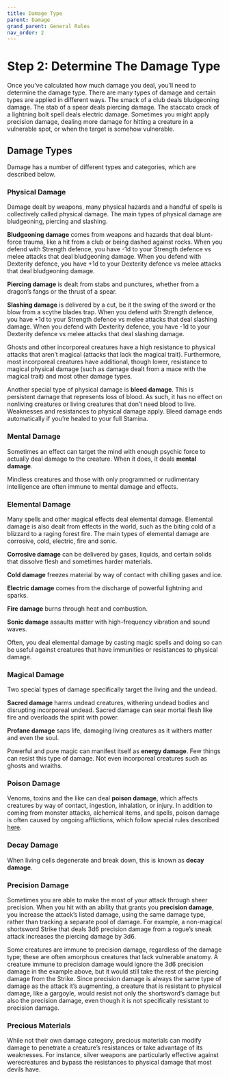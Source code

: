 ```yaml
---
title: Damage Type
parent: Damage
grand_parent: General Rules
nav_order: 2
---
```


# Step 2: Determine The Damage Type
Once you’ve calculated how much damage you deal, you’ll need to determine the damage type. There are many types of damage and certain types are applied in different ways. The smack of a club deals bludgeoning damage. The stab of a spear deals piercing damage. The staccato crack of a lightning bolt spell deals electric damage. Sometimes you might apply precision damage, dealing more damage for hitting a creature in a vulnerable spot, or when the target is somehow vulnerable.

## Damage Types
Damage has a number of different types and categories, which are described below.

### Physical Damage
Damage dealt by weapons, many physical hazards and a handful of spells is collectively called physical damage. The main types of physical damage are bludgeoning, piercing and slashing.

**Bludgeoning damage** comes from weapons and hazards that deal blunt-force trauma, like a hit from a club or being dashed against rocks. When you defend with Strength defence, you have -1d to your Strength defence vs melee attacks that deal bludgeoning damage. When you defend with Dexterity defence, you have +1d to your Dexterity defence vs melee attacks that deal bludgeoning damage.

**Piercing damage** is dealt from stabs and punctures, whether from a dragon’s fangs or the thrust of a spear.

**Slashing damage** is delivered by a cut, be it the swing of the sword or the blow from a scythe blades trap.  When you defend with Strength defence, you have +1d to your Strength defence vs melee attacks that deal slashing damage. When you defend with Dexterity defence, you have -1d to your Dexterity defence vs melee attacks that deal slashing damage.

Ghosts and other incorporeal creatures have a high resistance to physical attacks that aren’t magical (attacks that lack the magical trait). Furthermore, most incorporeal creatures have additional, though lower, resistance to magical physical damage (such as damage dealt from a mace with the magical trait) and most other damage types.

Another special type of physical damage is **bleed damage**. This is persistent damage that represents loss of blood. As such, it has no effect on nonliving creatures or living creatures that don’t need blood to live. Weaknesses and resistances to physical damage apply. Bleed damage ends automatically if you’re healed to your full Stamina.

### Mental Damage
Sometimes an effect can target the mind with enough psychic force to actually deal damage to the creature. When it does, it deals **mental damage**.

Mindless creatures and those with only programmed or rudimentary intelligence are often immune to mental damage and effects.

### Elemental Damage
Many spells and other magical effects deal elemental damage. Elemental damage is also dealt from effects in the world, such as the biting cold of a blizzard to a raging forest fire. The main types of elemental damage are corrosive, cold, electric, fire and sonic.

**Corrosive damage** can be delivered by gases, liquids, and certain solids that dissolve flesh and sometimes harder materials.

**Cold damage** freezes material by way of contact with chilling gases and ice.

**Electric damage** comes from the discharge of powerful lightning and sparks.

**Fire damage** burns through heat and combustion.

**Sonic damage** assaults matter with high-frequency vibration and sound waves.

Often, you deal elemental damage by casting magic spells and doing so can be useful against creatures that have immunities or resistances to physical damage.

### Magical Damage
Two special types of damage specifically target the living and the undead.

**Sacred damage** harms undead creatures, withering undead bodies and disrupting incorporeal undead. Sacred damage can sear mortal flesh like fire and overloads the spirit with power.

**Profane damage** saps life, damaging living creatures as it withers matter and even the soul.

Powerful and pure magic can manifest itself as **energy damage**. Few things can resist this type of damage. Not even incorporeal creatures such as ghosts and wraiths.

### Poison Damage
Venoms, toxins and the like can deal **poison damage**, which affects creatures by way of contact, ingestion, inhalation, or injury. In addition to coming from monster attacks, alchemical items, and spells, poison damage is often caused by ongoing afflictions, which follow special rules described [here](https://stormchaserroleplaying.com/stormchaserRPG/Afflictions/).

### Decay Damage
When living cells degenerate and break down, this is known as **decay damage**.

### Precision Damage
Sometimes you are able to make the most of your attack through sheer precision. When you hit with an ability that grants you **precision damage**, you increase the attack’s listed damage, using the same damage type, rather than tracking a separate pool of damage. For example, a non-magical shortsword Strike that deals 3d6 precision damage from a rogue’s sneak attack increases the piercing damage by 3d6.

Some creatures are immune to precision damage, regardless of the damage type; these are often amorphous creatures that lack vulnerable anatomy. A creature immune to precision damage would ignore the 3d6 precision damage in the example above, but it would still take the rest of the piercing damage from the Strike. Since precision damage is always the same type of damage as the attack it’s augmenting, a creature that is resistant to physical damage, like a gargoyle, would resist not only the shortsword’s damage but also the precision damage, even though it is not specifically resistant to precision damage.

### Precious Materials
While not their own damage category, precious materials can modify damage to penetrate a creature’s resistances or take advantage of its weaknesses. For instance, silver weapons are particularly effective against werecreatures and bypass the resistances to physical damage that most devils have.
